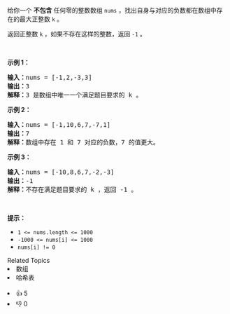 <p>给你一个 <strong>不包含</strong> 任何零的整数数组 <code>nums</code> ，找出自身与对应的负数都在数组中存在的最大正整数 <code>k</code> 。</p>

<p>返回正整数<em> </em><code>k</code> ，如果不存在这样的整数，返回 <code>-1</code> 。</p>

<p>&nbsp;</p>

<p><strong>示例 1：</strong></p>

<pre>
<strong>输入：</strong>nums = [-1,2,-3,3]
<strong>输出：</strong>3
<strong>解释：</strong>3 是数组中唯一一个满足题目要求的 k 。
</pre>

<p><strong>示例 2：</strong></p>

<pre>
<strong>输入：</strong>nums = [-1,10,6,7,-7,1]
<strong>输出：</strong>7
<strong>解释：</strong>数组中存在 1 和 7 对应的负数，7 的值更大。
</pre>

<p><strong>示例 3：</strong></p>

<pre>
<strong>输入：</strong>nums = [-10,8,6,7,-2,-3]
<strong>输出：</strong>-1
<strong>解释：</strong>不存在满足题目要求的 k ，返回 -1 。
</pre>

<p>&nbsp;</p>

<p><strong>提示：</strong></p>

<ul> 
 <li><code>1 &lt;= nums.length &lt;= 1000</code></li> 
 <li><code>-1000 &lt;= nums[i] &lt;= 1000</code></li> 
 <li><code>nums[i] != 0</code></li> 
</ul>

<div><div>Related Topics</div><div><li>数组</li><li>哈希表</li></div></div><br><div><li>👍 5</li><li>👎 0</li></div>